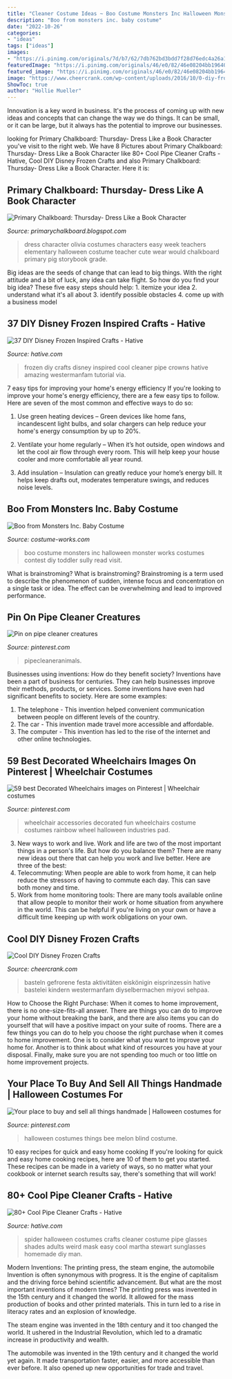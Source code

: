 ```yaml
---
title: "Cleaner Costume Ideas ~ Boo Costume Monsters Inc Halloween Monster Works Costumes Contest Diy Toddler Sully Read Visit"
description: "Boo from monsters inc. baby costume"
date: "2022-10-26"
categories:
- "ideas"
tags: ["ideas"]
images:
- "https://i.pinimg.com/originals/7d/b7/62/7db762bd3bdd7f28d76edc4a26a1cdde.jpg"
featuredImage: "https://i.pinimg.com/originals/46/e0/82/46e08204bb19640c2f15510afd730b88.jpg"
featured_image: "https://i.pinimg.com/originals/46/e0/82/46e08204bb19640c2f15510afd730b88.jpg"
image: "https://www.cheercrank.com/wp-content/uploads/2016/10/0-diy-frozen-crafts.jpg"
ShowToc: true
author: "Hollie Mueller"
---
```



Innovation is a key word in business. It's the process of coming up with new ideas and concepts that can change the way we do things. It can be small, or it can be large, but it always has the potential to improve our businesses.

	

		
looking for Primary Chalkboard: Thursday- Dress Like a Book Character you've visit to the right web. We have 8 Pictures about Primary Chalkboard: Thursday- Dress Like a Book Character like 80+ Cool Pipe Cleaner Crafts - Hative, Cool DIY Disney Frozen Crafts and also Primary Chalkboard: Thursday- Dress Like a Book Character. Here it is:
		
    
## Primary Chalkboard: Thursday- Dress Like A Book Character

<img loading=lazy src="http://4.bp.blogspot.com/-K_yJ3xwUAUE/UJsmXgjeKmI/AAAAAAAADPs/VjNp-si9fVQ/s400/black+10.31.12+091.JPG" onerror="this.onerror=null;this.src='https://tse2.mm.bing.net/th?id=OIP.y0pP9MOxAIj2963OjL0R8AAAAA&amp;pid=15.1';" alt="Primary Chalkboard: Thursday- Dress Like a Book Character">

_Source: primarychalkboard.blogspot.com_

>dress character olivia costumes characters easy week teachers elementary halloween costume teacher cute wear would chalkboard primary pig storybook grade. 

	

Big ideas are the seeds of change that can lead to big things. With the right attitude and a bit of luck, any idea can take flight. So how do you find your big idea? These five easy steps should help: 1. itemize your idea 2. understand what it's all about 3. identify possible obstacles 4. come up with a business model 
    
## 37 DIY Disney Frozen Inspired Crafts - Hative

<img loading=lazy src="https://hative.com/wp-content/uploads/2015/10/diy-frozen-crafts/38-diy-frozen-crafts.jpg" onerror="this.onerror=null;this.src='https://tse2.mm.bing.net/th?id=OIP.ol8JYPgOHQxh-VCd8ayEOgHaNh&amp;pid=15.1';" alt="37 DIY Disney Frozen Inspired Crafts - Hative">

_Source: hative.com_

>frozen diy crafts disney inspired cool cleaner pipe crowns hative amazing westermanfam tutorial via. 

	

7 easy tips for improving your home's energy efficiency
If you're looking to improve your home's energy efficiency, there are a few easy tips to follow. Here are seven of the most common and effective ways to do so:
1) Use green heating devices – Green devices like home fans, incandescent light bulbs, and solar chargers can help reduce your home's energy consumption by up to 20%.

2) Ventilate your home regularly – When it’s hot outside, open windows and let the cool air flow through every room. This will help keep your house cooler and more comfortable all year round.

3) Add insulation – Insulation can greatly reduce your home’s energy bill. It helps keep drafts out, moderates temperature swings, and reduces noise levels.

    
## Boo From Monsters Inc. Baby Costume

<img loading=lazy src="https://photos.costume-works.com/full/boo_from_monsters_inc14.jpg" onerror="this.onerror=null;this.src='https://tse3.mm.bing.net/th?id=OIP.4yVpDeF0KRqc3wGndheMwQHaPI&amp;pid=15.1';" alt="Boo from Monsters Inc. Baby Costume">

_Source: costume-works.com_

>boo costume monsters inc halloween monster works costumes contest diy toddler sully read visit. 

	

What is brainstroming?
What is brainstroming? Brainstroming is a term used to describe the phenomenon of sudden, intense focus and concentration on a single task or idea. The effect can be overwhelming and lead to improved performance.

    
## Pin On Pipe Cleaner Creatures

<img loading=lazy src="https://i.pinimg.com/originals/46/e0/82/46e08204bb19640c2f15510afd730b88.jpg" onerror="this.onerror=null;this.src='https://tse3.mm.bing.net/th?id=OIP.P_yldOZsujcV444_NYkSXwHaJ4&amp;pid=15.1';" alt="Pin on pipe cleaner creatures">

_Source: pinterest.com_

>pipecleaneranimals. 

	

Businesses using inventions: How do they benefit society?
Inventions have been a part of business for centuries. They can help businesses improve their methods, products, or services.  Some inventions have even had significant benefits to society. Here are some examples: 
1. The telephone - This invention helped convenient communication between people on different levels of the country.
2. The car - This invention made travel more accessible and affordable.
3. The computer - This invention has led to the rise of the internet and other online technologies.

    
## 59 Best Decorated Wheelchairs Images On Pinterest | Wheelchair Costumes

<img loading=lazy src="https://i.pinimg.com/736x/15/b8/22/15b822a8faa0c214ce6930ef065907fe--decorated-crutches-wheelchair-accessories.jpg" onerror="this.onerror=null;this.src='https://tse1.mm.bing.net/th?id=OIP.KaFsUYR9MFRmn1NV3czy0gAAAA&amp;pid=15.1';" alt="59 best Decorated Wheelchairs images on Pinterest | Wheelchair costumes">

_Source: pinterest.com_

>wheelchair accessories decorated fun wheelchairs costume costumes rainbow wheel halloween industries pad. 

	

3. New ways to work and live.
Work and life are two of the most important things in a person's life. But how do you balance them? There are many new ideas out there that can help you work and live better. Here are three of the best: 
1. Telecommuting: When people are able to work from home, it can help reduce the stressors of having to commute each day. This can save both money and time. 
2. Work from home monitoring tools: There are many tools available online that allow people to monitor their work or home situation from anywhere in the world. This can be helpful if you're living on your own or have a difficult time keeping up with work obligations on your own. 

    
## Cool DIY Disney Frozen Crafts

<img loading=lazy src="https://www.cheercrank.com/wp-content/uploads/2016/10/0-diy-frozen-crafts.jpg" onerror="this.onerror=null;this.src='https://tse1.mm.bing.net/th?id=OIP.wW1RdYsO8eMKbMnpB8F-5QHaNg&amp;pid=15.1';" alt="Cool DIY Disney Frozen Crafts">

_Source: cheercrank.com_

>basteln gefrorene festa aktivitäten eiskönigin eisprinzessin hative bastelei kindern westermanfam diyselbermachen miyovi sehpaa. 

	

How to Choose the Right Purchase: When it comes to home improvement, there is no one-size-fits-all answer. There are things you can do to improve your home without breaking the bank, and there are also items you can do yourself that will have a positive impact on your suite of rooms.
There are a few things you can do to help you choose the right purchase when it comes to home improvement. One is to consider what you want to improve your home for. Another is to think about what kind of resources you have at your disposal. Finally, make sure you are not spending too much or too little on home improvement projects.

    
## Your Place To Buy And Sell All Things Handmade | Halloween Costumes For

<img loading=lazy src="https://i.pinimg.com/originals/7d/b7/62/7db762bd3bdd7f28d76edc4a26a1cdde.jpg" onerror="this.onerror=null;this.src='https://tse3.mm.bing.net/th?id=OIP.6iOgXHhOlAeAej2dJu2h9AHaJ4&amp;pid=15.1';" alt="Your place to buy and sell all things handmade | Halloween costumes for">

_Source: pinterest.com_

>halloween costumes things bee melon blind costume. 

	

10 easy recipes for quick and easy home cooking
If you're looking for quick and easy home cooking recipes, here are 10 of them to get you started. These recipes can be made in a variety of ways, so no matter what your cookbook or internet search results say, there's something that will work!

    
## 80+ Cool Pipe Cleaner Crafts - Hative

<img loading=lazy src="https://hative.com/wp-content/uploads/2014/04/pipe-cleaner-crafts/4-spider-mask-pip-cleaner-crafts.jpg" onerror="this.onerror=null;this.src='https://tse3.mm.bing.net/th?id=OIP.HCWCalIGtGh4cYZV4USW0AHaJQ&amp;pid=15.1';" alt="80+ Cool Pipe Cleaner Crafts - Hative">

_Source: hative.com_

>spider halloween costumes crafts cleaner costume pipe glasses shades adults weird mask easy cool martha stewart sunglasses homemade diy man. 

	

Modern Inventions: The printing press, the steam engine, the automobile
Invention is often synonymous with progress. It is the engine of capitalism and the driving force behind scientific advancement. But what are the most important inventions of modern times?
The printing press was invented in the 15th century and it changed the world. It allowed for the mass production of books and other printed materials. This in turn led to a rise in literacy rates and an explosion of knowledge.

The steam engine was invented in the 18th century and it too changed the world. It ushered in the Industrial Revolution, which led to a dramatic increase in productivity and wealth.

The automobile was invented in the 19th century and it changed the world yet again. It made transportation faster, easier, and more accessible than ever before. It also opened up new opportunities for trade and travel.

